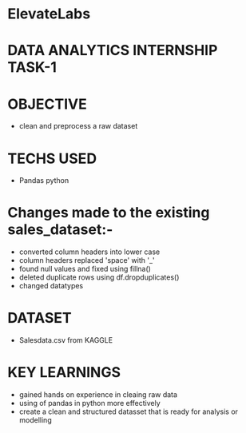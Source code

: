 # ElevateLabs
# DATA ANALYTICS INTERNSHIP TASK-1

# OBJECTIVE
* clean and preprocess a raw dataset

# TECHS USED
* Pandas python

# Changes made to the existing sales_dataset:-
* converted column headers into lower case
* column headers replaced 'space' with '_'
* found null values and fixed using fillna()
* deleted duplicate rows using df.dropduplicates()
* changed datatypes

# DATASET
* Salesdata.csv from KAGGLE

# KEY LEARNINGS
* gained hands on experience in cleaing raw data
* using of pandas in python more effectively
* create a clean and structured datasset that is ready for analysis or modelling
